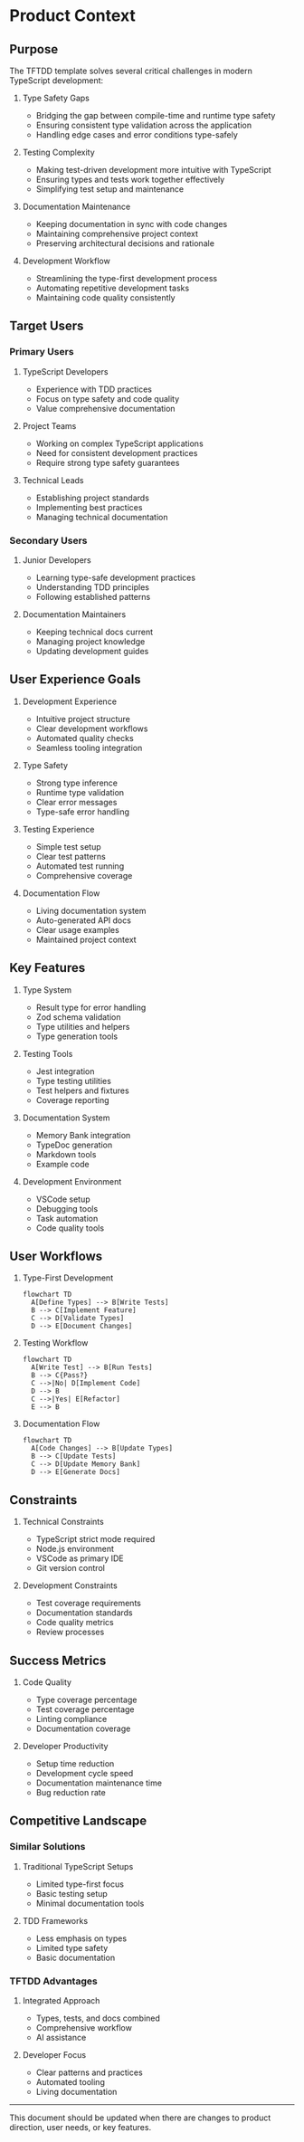 # Product Context

## Purpose

The TFTDD template solves several critical challenges in modern TypeScript development:

1. Type Safety Gaps
   * Bridging the gap between compile-time and runtime type safety
   * Ensuring consistent type validation across the application
   * Handling edge cases and error conditions type-safely

2. Testing Complexity
   * Making test-driven development more intuitive with TypeScript
   * Ensuring types and tests work together effectively
   * Simplifying test setup and maintenance

3. Documentation Maintenance
   * Keeping documentation in sync with code changes
   * Maintaining comprehensive project context
   * Preserving architectural decisions and rationale

4. Development Workflow
   * Streamlining the type-first development process
   * Automating repetitive development tasks
   * Maintaining code quality consistently

## Target Users

### Primary Users

1. TypeScript Developers
   * Experience with TDD practices
   * Focus on type safety and code quality
   * Value comprehensive documentation

2. Project Teams
   * Working on complex TypeScript applications
   * Need for consistent development practices
   * Require strong type safety guarantees

3. Technical Leads
   * Establishing project standards
   * Implementing best practices
   * Managing technical documentation

### Secondary Users

1. Junior Developers
   * Learning type-safe development practices
   * Understanding TDD principles
   * Following established patterns

2. Documentation Maintainers
   * Keeping technical docs current
   * Managing project knowledge
   * Updating development guides

## User Experience Goals

1. Development Experience
   * Intuitive project structure
   * Clear development workflows
   * Automated quality checks
   * Seamless tooling integration

2. Type Safety
   * Strong type inference
   * Runtime type validation
   * Clear error messages
   * Type-safe error handling

3. Testing Experience
   * Simple test setup
   * Clear test patterns
   * Automated test running
   * Comprehensive coverage

4. Documentation Flow
   * Living documentation system
   * Auto-generated API docs
   * Clear usage examples
   * Maintained project context

## Key Features

1. Type System
   * Result type for error handling
   * Zod schema validation
   * Type utilities and helpers
   * Type generation tools

2. Testing Tools
   * Jest integration
   * Type testing utilities
   * Test helpers and fixtures
   * Coverage reporting

3. Documentation System
   * Memory Bank integration
   * TypeDoc generation
   * Markdown tools
   * Example code

4. Development Environment
   * VSCode setup
   * Debugging tools
   * Task automation
   * Code quality tools

## User Workflows

1. Type-First Development

   ```mermaid
   flowchart TD
     A[Define Types] --> B[Write Tests]
     B --> C[Implement Feature]
     C --> D[Validate Types]
     D --> E[Document Changes]
   ```

2. Testing Workflow

   ```mermaid
   flowchart TD
     A[Write Test] --> B[Run Tests]
     B --> C{Pass?}
     C -->|No| D[Implement Code]
     D --> B
     C -->|Yes| E[Refactor]
     E --> B
   ```

3. Documentation Flow

   ```mermaid
   flowchart TD
     A[Code Changes] --> B[Update Types]
     B --> C[Update Tests]
     C --> D[Update Memory Bank]
     D --> E[Generate Docs]
   ```

## Constraints

1. Technical Constraints
   * TypeScript strict mode required
   * Node.js environment
   * VSCode as primary IDE
   * Git version control

2. Development Constraints
   * Test coverage requirements
   * Documentation standards
   * Code quality metrics
   * Review processes

## Success Metrics

1. Code Quality
   * Type coverage percentage
   * Test coverage percentage
   * Linting compliance
   * Documentation coverage

2. Developer Productivity
   * Setup time reduction
   * Development cycle speed
   * Documentation maintenance time
   * Bug reduction rate

## Competitive Landscape

### Similar Solutions

1. Traditional TypeScript Setups
   * Limited type-first focus
   * Basic testing setup
   * Minimal documentation tools

2. TDD Frameworks
   * Less emphasis on types
   * Limited type safety
   * Basic documentation

### TFTDD Advantages

1. Integrated Approach
   * Types, tests, and docs combined
   * Comprehensive workflow
   * AI assistance

2. Developer Focus
   * Clear patterns and practices
   * Automated tooling
   * Living documentation

---

This document should be updated when there are changes to product direction, user needs, or key features.
